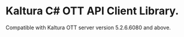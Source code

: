 # Kaltura C# OTT API Client Library.
Compatible with Kaltura OTT server version 5.2.6.6080 and above.
